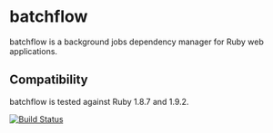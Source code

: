 # batchflow

batchflow is a background jobs dependency manager for Ruby web
applications.

## Compatibility

batchflow is tested against Ruby 1.8.7 and 1.9.2.

[![Build Status](https://secure.travis-ci.org/lejo/batchflow.png)](http://travis-ci.org/lejo/batchflow)
